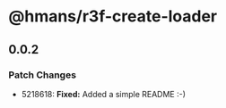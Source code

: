 # @hmans/r3f-create-loader

## 0.0.2

### Patch Changes

- 5218618: **Fixed:** Added a simple README :-)
